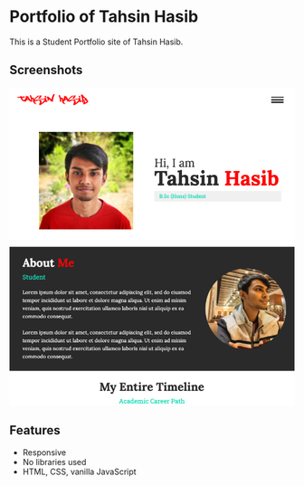 # Portfolio of Tahsin Hasib

This is a Student Portfolio site of Tahsin Hasib.

## Screenshots

<img src="portfolio_tahsin_hasib_preview.png">

## Features

- Responsive
- No libraries used
- HTML, CSS, vanilla JavaScript